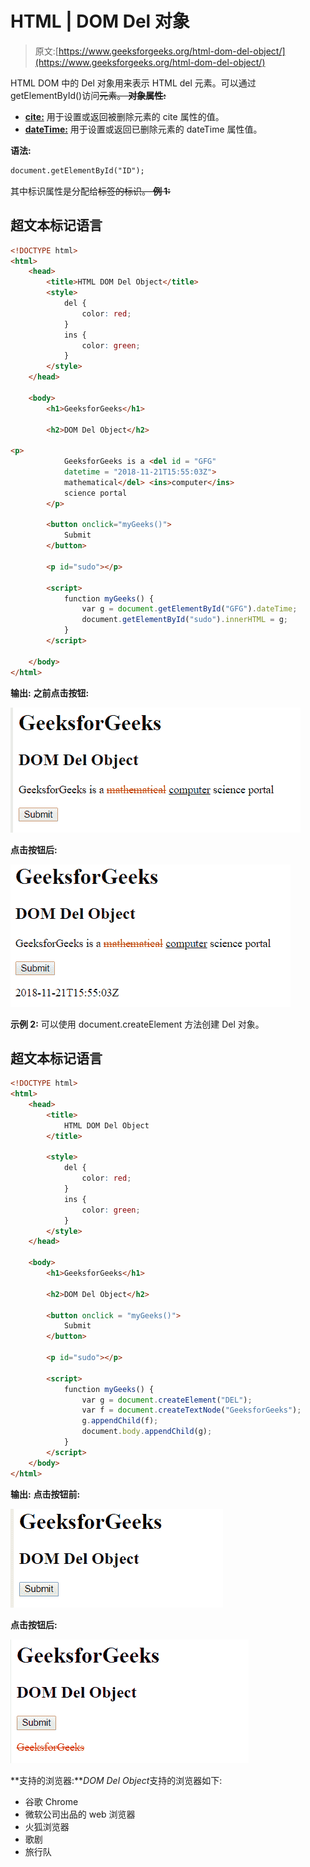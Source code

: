 # HTML | DOM Del 对象

> 原文:[https://www.geeksforgeeks.org/html-dom-del-object/](https://www.geeksforgeeks.org/html-dom-del-object/)

HTML DOM 中的 Del 对象用来表示 HTML del 元素。可以通过 getElementById()访问~~元素。
**对象属性:**~~

*   [**cite:**](https://www.geeksforgeeks.org/html-dom-del-cite-property/?ref=rp) 用于设置或返回被删除元素的 cite 属性的值。
*   [**dateTime:**](https://www.geeksforgeeks.org/html-dom-del-datetime-property/?ref=rp) 用于设置或返回已删除元素的 dateTime 属性值。

**语法:**

```html
document.getElementById("ID");
```

其中标识属性是分配给~~标签的标识。
**例 1:**~~

## 超文本标记语言

```html
<!DOCTYPE html>
<html>
    <head>
        <title>HTML DOM Del Object</title>
        <style>
            del {
                color: red;
            }
            ins {
                color: green;
            }
        </style>
    </head>

    <body>
        <h1>GeeksforGeeks</h1>

        <h2>DOM Del Object</h2>

<p>
            GeeksforGeeks is a <del id = "GFG"
            datetime = "2018-11-21T15:55:03Z">
            mathematical</del> <ins>computer</ins>
            science portal
        </p>

        <button onclick="myGeeks()">
            Submit
        </button>

        <p id="sudo"></p>

        <script>
            function myGeeks() {
                var g = document.getElementById("GFG").dateTime;
                document.getElementById("sudo").innerHTML = g;
            }
        </script>

    </body>
</html>                               
```

**输出:**
**之前点击按钮:**

![](img/7e8aba7eecbf477e8c3a2c044cc6d107.png)

**点击按钮后:**

![](img/4e9ac4f4fab0e3d944ac3843e45103e1.png)

**示例 2:** 可以使用 document.createElement 方法创建 Del 对象。

## 超文本标记语言

```html
<!DOCTYPE html>
<html>
    <head>
        <title>
            HTML DOM Del Object
        </title>

        <style>
            del {
                color: red;
            }
            ins {
                color: green;
            }
        </style>
    </head>

    <body>
        <h1>GeeksforGeeks</h1>

        <h2>DOM Del Object</h2>

        <button onclick = "myGeeks()">
            Submit
        </button>

        <p id="sudo"></p>

        <script>
            function myGeeks() {
                var g = document.createElement("DEL");
                var f = document.createTextNode("GeeksforGeeks");
                g.appendChild(f);
                document.body.appendChild(g);
            }
        </script>
    </body>
</html>                                   
```

**输出:**
**点击按钮前:**

![](img/d855e3e8fbee221e046011d36414aa8c.png)

**点击按钮后:**

![](img/6bffa52e2e463e0800bda5b8e5e6e274.png)

**支持的浏览器:***DOM Del Object*支持的浏览器如下:

*   谷歌 Chrome
*   微软公司出品的 web 浏览器
*   火狐浏览器
*   歌剧
*   旅行队